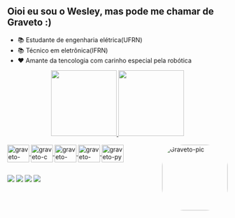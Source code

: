 ## Oioi eu sou o Wesley, mas pode me chamar de Graveto :)
- 📚 Estudante de engenharia elétrica(UFRN)
- 📚 Técnico em eletrônica(IFRN)
- ❤ Amante da tencologia com carinho especial pela robótica
<div align="center">
  <a href="https://github.com/Gr4veto">
  <img height="150em" src="https://github-readme-stats.vercel.app/api?username=Gr4veto&show_icons=true&theme=react&include_all_commits=true&count_private=true"/>
  <img height="150em" src="https://github-readme-stats.vercel.app/api/top-langs/?username=Gr4veto&layout=compact&langs_count=7&theme=react"/>
</div>
<div style="display: inline_block"><br>
  <img align="center" alt="graveto-ino" height="40" width="50" src="https://cdn.jsdelivr.net/gh/devicons/devicon/icons/arduino/arduino-original.svg">
  <img align="center" alt="graveto-c" height="40" width="50" src="https://cdn.jsdelivr.net/gh/devicons/devicon/icons/c/c-plain.svg">
  <img align="center" alt="graveto-cpp" height="40" width="50" src="https://cdn.jsdelivr.net/gh/devicons/devicon/icons/cplusplus/cplusplus-plain.svg">
  <img align="center" alt="graveto-poo" height="40" width="50" src="https://cdn.jsdelivr.net/gh/devicons/devicon/icons/csharp/csharp-original.svg">
  <img align="center" alt="graveto-py" height="40" width="50" src="https://cdn.jsdelivr.net/gh/devicons/devicon/icons/python/python-original.svg">
  <img align="right" alt="Graveto-pic" height="150" style="border-radius:50px;" src="https://media.discordapp.net/attachments/712342414764802073/959863980778737764/AvatarMaker.png">
</div>
  
  ##
  
  <div> 
  <a href="https://wa.me/qr/YJ26RFJKBLXGL1" target="_blank"><img src="https://img.shields.io/badge/WhatsApp-25D366?style=for-the-badge&logo=whatsapp&logoColor=white" target="_blank"></a>
  <a href="https://www.instagram.com/wesleycosta._" target="_blank"><img src="https://img.shields.io/badge/-Instagram-%23E4405F?style=for-the-badge&logo=instagram&logoColor=white" target="_blank"></a>
  <a href = "mailto:wesleycdoccg@gmail.com"><img src="https://img.shields.io/badge/Gmail-D14836?style=for-the-badge&logo=gmail&logoColor=white" target="_blank"></a>
  <a href="https://www.linkedin.com/in/wesley-costa-25172a179" target="_blank"><img src="https://img.shields.io/badge/-LinkedIn-%230077B5?style=for-the-badge&logo=linkedin&logoColor=white" target="_blank"></a> 
 
</div>
